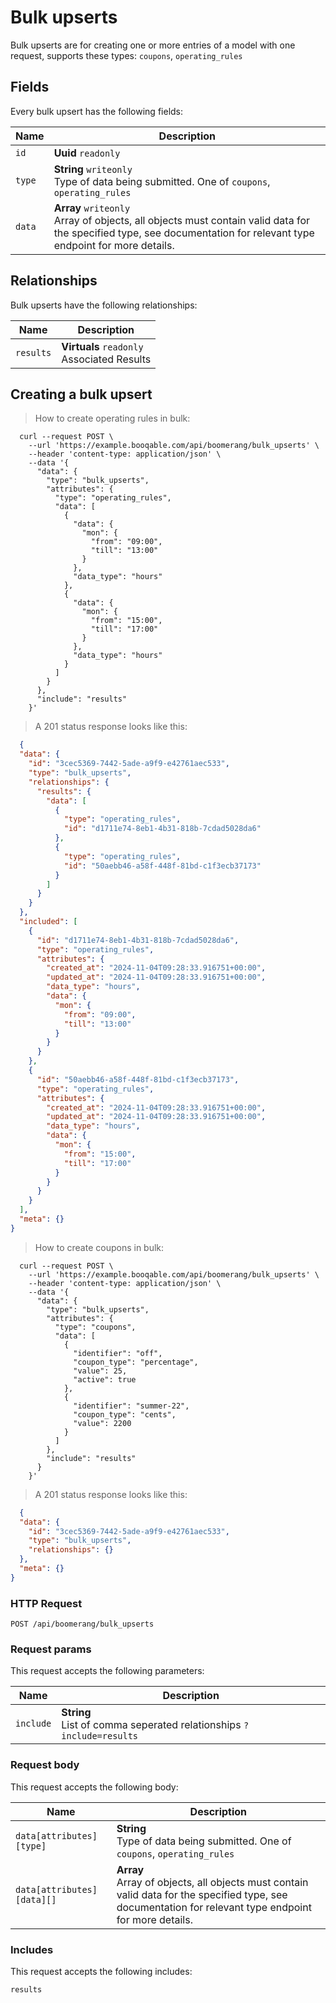 # Bulk upserts

Bulk upserts are for creating one or more entries of a model with one request, supports these types: `coupons`, `operating_rules`

## Fields
Every bulk upsert has the following fields:

Name | Description
-- | --
`id` | **Uuid** `readonly`<br>
`type` | **String** `writeonly`<br>Type of data being submitted. One of `coupons`, `operating_rules`
`data` | **Array** `writeonly`<br>Array of objects, all objects must contain valid data for the specified type, see documentation for relevant type endpoint for more details.


## Relationships
Bulk upserts have the following relationships:

Name | Description
-- | --
`results` | **Virtuals** `readonly`<br>Associated Results


## Creating a bulk upsert



> How to create operating rules in bulk:

```shell
  curl --request POST \
    --url 'https://example.booqable.com/api/boomerang/bulk_upserts' \
    --header 'content-type: application/json' \
    --data '{
      "data": {
        "type": "bulk_upserts",
        "attributes": {
          "type": "operating_rules",
          "data": [
            {
              "data": {
                "mon": {
                  "from": "09:00",
                  "till": "13:00"
                }
              },
              "data_type": "hours"
            },
            {
              "data": {
                "mon": {
                  "from": "15:00",
                  "till": "17:00"
                }
              },
              "data_type": "hours"
            }
          ]
        }
      },
      "include": "results"
    }'
```

> A 201 status response looks like this:

```json
  {
  "data": {
    "id": "3cec5369-7442-5ade-a9f9-e42761aec533",
    "type": "bulk_upserts",
    "relationships": {
      "results": {
        "data": [
          {
            "type": "operating_rules",
            "id": "d1711e74-8eb1-4b31-818b-7cdad5028da6"
          },
          {
            "type": "operating_rules",
            "id": "50aebb46-a58f-448f-81bd-c1f3ecb37173"
          }
        ]
      }
    }
  },
  "included": [
    {
      "id": "d1711e74-8eb1-4b31-818b-7cdad5028da6",
      "type": "operating_rules",
      "attributes": {
        "created_at": "2024-11-04T09:28:33.916751+00:00",
        "updated_at": "2024-11-04T09:28:33.916751+00:00",
        "data_type": "hours",
        "data": {
          "mon": {
            "from": "09:00",
            "till": "13:00"
          }
        }
      }
    },
    {
      "id": "50aebb46-a58f-448f-81bd-c1f3ecb37173",
      "type": "operating_rules",
      "attributes": {
        "created_at": "2024-11-04T09:28:33.916751+00:00",
        "updated_at": "2024-11-04T09:28:33.916751+00:00",
        "data_type": "hours",
        "data": {
          "mon": {
            "from": "15:00",
            "till": "17:00"
          }
        }
      }
    }
  ],
  "meta": {}
}
```


> How to create coupons in bulk:

```shell
  curl --request POST \
    --url 'https://example.booqable.com/api/boomerang/bulk_upserts' \
    --header 'content-type: application/json' \
    --data '{
      "data": {
        "type": "bulk_upserts",
        "attributes": {
          "type": "coupons",
          "data": [
            {
              "identifier": "off",
              "coupon_type": "percentage",
              "value": 25,
              "active": true
            },
            {
              "identifier": "summer-22",
              "coupon_type": "cents",
              "value": 2200
            }
          ]
        },
        "include": "results"
      }
    }'
```

> A 201 status response looks like this:

```json
  {
  "data": {
    "id": "3cec5369-7442-5ade-a9f9-e42761aec533",
    "type": "bulk_upserts",
    "relationships": {}
  },
  "meta": {}
}
```

### HTTP Request

`POST /api/boomerang/bulk_upserts`

### Request params

This request accepts the following parameters:

Name | Description
-- | --
`include` | **String** <br>List of comma seperated relationships `?include=results`


### Request body

This request accepts the following body:

Name | Description
-- | --
`data[attributes][type]` | **String** <br>Type of data being submitted. One of `coupons`, `operating_rules`
`data[attributes][data][]` | **Array** <br>Array of objects, all objects must contain valid data for the specified type, see documentation for relevant type endpoint for more details.


### Includes

This request accepts the following includes:

`results`






